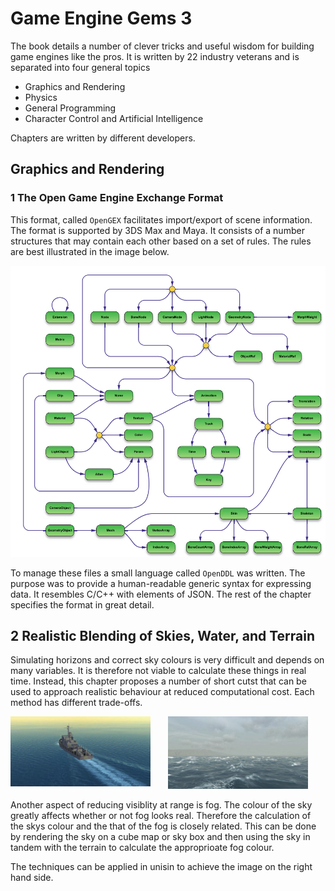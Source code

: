 # Game Engine Gems 3

The book details a number of clever tricks and useful wisdom for building game engines like the pros. It is written by 22 industry veterans and is separated into four general topics

  - Graphics and Rendering
  - Physics
  - General Programming
  - Character Control and Artificial Intelligence

Chapters are written by different developers.

## Graphics and Rendering

### 1 The Open Game Engine Exchange Format
This format, called `OpenGEX` facilitates import/export of scene information. The format is supported by 3DS Max and Maya. It consists of a number structures that may contain each other based on a set of rules. The rules are best illustrated in the image below.

<div style="text-align:center">
  <img src="images/opengex.png">
</div>

 To manage these files a small language called `OpenDDL` was written. The purpose was to provide a human-readable generic syntax for expressing data. It resembles C/C++ with elements of JSON. The rest of the chapter specifies the format in great detail.

## 2 Realistic Blending of Skies, Water, and Terrain
Simulating horizons and correct sky colours is very difficult and depends on many variables. It is therefore not viable to calculate these things in real time. Instead, this chapter proposes a number of short cutst that can be used to approach realistic behaviour at reduced computational cost. Each method has different trade-offs.

<div style="display:flex;text-align:center;">
  <div style="width:auto;max-width:45%;margin-right:2em;vertical-align: middle">
    <img src="images/incorrect.png">
  </div>
  <div style="width:auto;max-width:45%;margin-right:2em;vertical-align: middle">
    <img src="images/correct.png">
  </div>
</div>

Another aspect of reducing visiblity at range is fog. The colour of the sky greatly affects whether or not fog looks real. Therefore the calculation of the skys colour and the that of the fog is closely related. This can be done by rendering the sky on a cube map or sky box and then using the sky in tandem with the terrain to calculate the approprioate fog colour.

The techniques can be applied in unisin to achieve the image on the right hand side.
